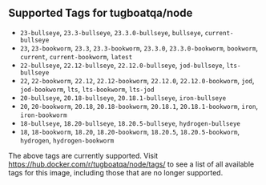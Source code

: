 ## Supported Tags for tugboatqa/node

* `23-bullseye`, `23.3-bullseye`, `23.3.0-bullseye`, `bullseye`, `current-bullseye`
* `23`, `23-bookworm`, `23.3`, `23.3-bookworm`, `23.3.0`, `23.3.0-bookworm`, `bookworm`, `current`, `current-bookworm`, `latest`
* `22-bullseye`, `22.12-bullseye`, `22.12.0-bullseye`, `jod-bullseye`, `lts-bullseye`
* `22`, `22-bookworm`, `22.12`, `22.12-bookworm`, `22.12.0`, `22.12.0-bookworm`, `jod`, `jod-bookworm`, `lts`, `lts-bookworm`, `lts-jod`
* `20-bullseye`, `20.18-bullseye`, `20.18.1-bullseye`, `iron-bullseye`
* `20`, `20-bookworm`, `20.18`, `20.18-bookworm`, `20.18.1`, `20.18.1-bookworm`, `iron`, `iron-bookworm`
* `18-bullseye`, `18.20-bullseye`, `18.20.5-bullseye`, `hydrogen-bullseye`
* `18`, `18-bookworm`, `18.20`, `18.20-bookworm`, `18.20.5`, `18.20.5-bookworm`, `hydrogen`, `hydrogen-bookworm`

The above tags are currently supported. Visit https://hub.docker.com/r/tugboatqa/node/tags/ to see a list of all available tags for this image, including those that are no longer supported.
